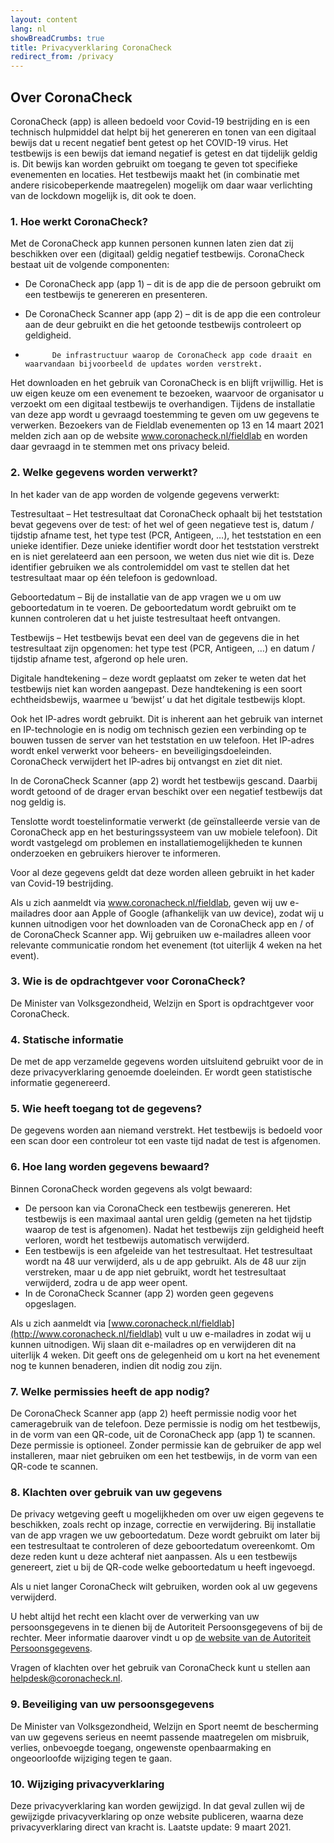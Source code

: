 ```yaml
---
layout: content
lang: nl
showBreadCrumbs: true
title: Privacyverklaring CoronaCheck
redirect_from: /privacy
---
```

## Over CoronaCheck

CoronaCheck (app) is alleen bedoeld voor Covid-19 bestrijding en is een technisch hulpmiddel dat helpt bij het genereren en tonen van een digitaal bewijs dat u recent negatief bent getest op het COVID-19 virus. Het testbewijs is een bewijs dat iemand negatief is getest en dat tijdelijk geldig is. Dit bewijs kan worden gebruikt om toegang te geven tot specifieke evenementen en locaties. Het testbewijs maakt het (in combinatie met andere risicobeperkende maatregelen) mogelijk om daar waar verlichting van de lockdown mogelijk is, dit ook te doen.

### 1. Hoe werkt CoronaCheck?

Met de CoronaCheck app kunnen personen kunnen laten zien dat zij beschikken over een (digitaal) geldig negatief testbewijs. CoronaCheck bestaat uit de volgende componenten:

- De CoronaCheck app (app 1) – dit is de app die de persoon gebruikt om een testbewijs te genereren en presenteren.
- De CoronaCheck Scanner app (app 2) – dit is de app die een controleur aan de deur gebruikt en die het getoonde testbewijs controleert op geldigheid.

-           De infrastructuur waarop de CoronaCheck app code draait en waarvandaan bijvoorbeeld de updates worden verstrekt.

Het downloaden en het gebruik van CoronaCheck is en blijft vrijwillig. Het is uw eigen keuze om een evenement te bezoeken, waarvoor de organisator u verzoekt om een digitaal testbewijs te overhandigen. Tijdens de installatie van deze app wordt u gevraagd toestemming te geven om uw gegevens te verwerken. Bezoekers van de Fieldlab evenementen op 13 en 14 maart 2021 melden zich aan op de website www.coronacheck.nl/fieldlab en worden daar gevraagd in te stemmen met ons privacy beleid. 

### 2. Welke gegevens worden verwerkt? 

In het kader van de app worden de volgende gegevens verwerkt:

Testresultaat – Het testresultaat dat CoronaCheck ophaalt bij het teststation bevat gegevens over de test: of het wel of geen negatieve test is, datum / tijdstip afname test, het type test (PCR, Antigeen, …), het teststation en een unieke identifier. Deze unieke identifier wordt door het teststation verstrekt en is niet gerelateerd aan een persoon, we weten dus niet wie dit is. Deze identifier gebruiken we als controlemiddel om vast te stellen dat het testresultaat maar op één telefoon is gedownload.

Geboortedatum – Bij de installatie van de app vragen we u om uw geboortedatum in te voeren. De geboortedatum wordt gebruikt om te kunnen controleren dat u het juiste testresultaat heeft ontvangen.

Testbewijs – Het testbewijs bevat een deel van de gegevens die in het testresultaat zijn opgenomen: het type test (PCR, Antigeen, …) en datum / tijdstip afname test, afgerond op hele uren.

Digitale handtekening – deze wordt geplaatst om zeker te weten dat het testbewijs niet kan worden aangepast. Deze handtekening is een soort echtheidsbewijs, waarmee u ‘bewijst’ u dat het digitale testbewijs klopt.

Ook het IP-adres wordt gebruikt. Dit is inherent aan het gebruik van internet en IP-technologie en is nodig om technisch gezien een verbinding op te bouwen tussen de server van het teststation en uw telefoon. Het IP-adres wordt enkel verwerkt voor beheers- en beveiligingsdoeleinden. CoronaCheck verwijdert het IP-adres bij ontvangst en ziet dit niet.

In de CoronaCheck Scanner (app 2) wordt het testbewijs gescand. Daarbij wordt getoond of de drager ervan beschikt over een negatief testbewijs dat nog geldig is. 

Tenslotte wordt toestelinformatie verwerkt (de geïnstalleerde versie van de CoronaCheck app en het besturingssysteem van uw mobiele telefoon). Dit wordt vastgelegd om problemen en installatiemogelijkheden te kunnen onderzoeken en gebruikers hierover te informeren.

Voor al deze gegevens geldt dat deze worden alleen gebruikt in het kader van Covid-19 bestrijding.

Als u zich aanmeldt via www.coronacheck.nl/fieldlab, geven wij uw e-mailadres door aan Apple of  Google (afhankelijk van uw device), zodat wij u kunnen uitnodigen voor het downloaden van de CoronaCheck app en / of de CoronaCheck Scanner app. Wij gebruiken uw e-mailadres alleen voor relevante communicatie rondom het evenement (tot uiterlijk 4 weken na het event).

### 3. Wie is de opdrachtgever voor CoronaCheck?

De Minister van Volksgezondheid, Welzijn en Sport is opdrachtgever voor CoronaCheck.

### 4. Statische informatie

De met de app verzamelde gegevens worden uitsluitend gebruikt voor de in deze privacyverklaring genoemde doeleinden. Er wordt geen statistische informatie gegenereerd.

### 5. Wie heeft toegang tot de gegevens?

De gegevens worden aan niemand verstrekt. Het testbewijs is bedoeld voor een scan door een controleur tot een vaste tijd nadat de test is afgenomen.

### 6. Hoe lang worden gegevens bewaard?

Binnen CoronaCheck worden gegevens als volgt bewaard:

- De persoon kan via CoronaCheck een testbewijs genereren. Het testbewijs is een maximaal aantal uren geldig (gemeten na het tijdstip waarop de test is afgenomen). Nadat het testbewijs zijn geldigheid heeft verloren, wordt het testbewijs automatisch verwijderd.
- Een testbewijs is een afgeleide van het testresultaat. Het testresultaat wordt na 48 uur verwijderd, als u de app gebruikt. Als de 48 uur zijn verstreken, maar u de app niet gebruikt, wordt het testresultaat verwijderd, zodra u de app weer opent.
- In de CoronaCheck Scanner (app 2) worden geen gegevens opgeslagen.

Als u zich aanmeldt via [www.coronacheck.nl/fieldlab](http://www.coronacheck.nl/fieldlab) vult u uw e-mailadres in zodat wij u kunnen uitnodigen. Wij slaan dit e-mailadres op en verwijderen dit na uiterlijk 4 weken. Dit geeft ons de gelegenheid om u kort na het evenement nog te kunnen benaderen, indien dit nodig zou zijn. 

### 7. Welke permissies heeft de app nodig?

De CoronaCheck Scanner app (app 2) heeft permissie nodig voor het cameragebruik van de telefoon. Deze permissie is nodig om het testbewijs, in de vorm van een QR-code, uit de CoronaCheck app (app 1) te scannen. Deze permissie is optioneel. Zonder permissie kan de gebruiker de app wel installeren, maar niet gebruiken om een het testbewijs, in de vorm van een QR-code te scannen.

### 8. Klachten over gebruik van uw gegevens

De privacy wetgeving geeft u mogelijkheden om over uw eigen gegevens te beschikken, zoals recht op inzage, correctie en verwijdering. Bij installatie van de app vragen we uw geboortedatum. Deze wordt gebruikt om later bij een testresultaat te controleren of deze geboortedatum overeenkomt. Om deze reden kunt u deze achteraf niet aanpassen. Als u een testbewijs genereert, ziet u bij de QR-code welke geboortedatum u heeft ingevoegd. 

Als u niet langer CoronaCheck wilt gebruiken, worden ook al uw gegevens verwijderd.

U hebt altijd het recht een klacht over de verwerking van uw persoonsgegevens in te dienen bij de Autoriteit Persoonsgegevens of bij de rechter. Meer informatie daarover vindt u op [de website van de Autoriteit Persoonsgegevens](https://autoriteitpersoonsgegevens.nl/nl/zelf-doen/gebruik-uw-privacyrechten/klacht-melden-bij-de-ap). 

Vragen of klachten over het gebruik van CoronaCheck kunt u stellen aan [helpdesk@coronacheck.nl](mailto:helpdesk@coronacheck.nl). 

### 9. Beveiliging van uw persoonsgegevens

De Minister van Volksgezondheid, Welzijn en Sport neemt de bescherming van uw gegevens serieus en neemt passende maatregelen om misbruik, verlies, onbevoegde toegang, ongewenste openbaarmaking en ongeoorloofde wijziging tegen te gaan.

### 10. Wijziging privacyverklaring

Deze privacyverklaring kan worden gewijzigd. In dat geval zullen wij de gewijzigde privacyverklaring op onze  website publiceren, waarna deze privacyverklaring direct van kracht is. Laatste update: 9 maart 2021.
